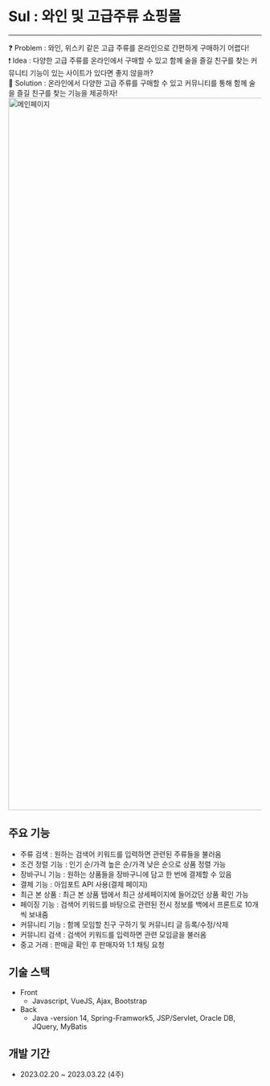 # Sul : 와인 및 고급주류 쇼핑몰
<hr>
❓ Problem : 와인, 위스키 같은 고급 주류를 온라인으로 간편하게 구매하기 어렵다!<br>
❗️ Idea : 다양한 고급 주류를 온라인에서 구매할 수 있고 함께 술을 즐길 친구를 찾는 커뮤니티 기능이 있는 사이트가 있다면 좋지 않을까?<br>
💯 Solution : 온라인에서 다양한 고급 주류를 구매할 수 있고 커뮤니티를 통해 함께 술을 즐길 친구를 찾는 기능을 제공하자!

<img width="1418" alt="메인페이지" src="https://user-images.githubusercontent.com/113018906/231677583-a99b93ec-dee4-481c-95f6-56bd4c7407f3.png">


## 주요 기능
- 주류 검색 : 원하는 검색어 키워드를 입력하면 관련된 주류들을 불러옴
- 조건 정렬 기능 : 인기 순/가격 높은 순/가격 낮은 순으로 상품 정렬 가능
- 장바구니 기능 : 원하는 상품들을 장바구니에 담고 한 번에 결제할 수 있음
- 결제 기능 : 아임포트 API 사용(결제 페이지)
- 최근 본 상품 : 최근 본 상품 탭에서 최근 상세페이지에 들어갔던 상품 확인 가능
- 페이징 기능 : 검색어 키워드를 바탕으로 관련된 전시 정보를 백에서 프론트로 10개씩 보내줌
- 커뮤니티 기능 : 함께 모임할 친구 구하기 및 커뮤니티 글 등록/수정/삭제
- 커뮤니티 검색 : 검색어 키워드를 입력하면 관련 모임글을 불러옴
- 중고 거래 : 판매글 확인 후 판매자와 1:1 채팅 요청 

## 기술 스택
- Front
  - Javascript, VueJS, Ajax, Bootstrap<br>
- Back
  - Java -version 14, Spring-Framwork5, JSP/Servlet, Oracle DB, JQuery, MyBatis

## 개발 기간
- 2023.02.20 ~ 2023.03.22 (4주)
